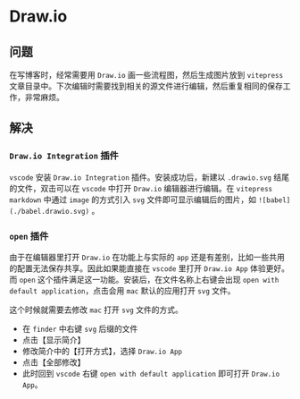 # Draw.io

## 问题

在写博客时，经常需要用 `Draw.io` 画一些流程图，然后生成图片放到 `vitepress` 文章目录中。下次编辑时需要找到相关的源文件进行编辑，然后重复相同的保存工作，非常麻烦。

## 解决
### `Draw.io Integration` 插件
`vscode` 安装 `Draw.io Integration` 插件。安装成功后，新建以 `.drawio.svg` 结尾的文件，双击可以在 `vscode` 中打开 `Draw.io` 编辑器进行编辑。在 `vitepress markdown` 中通过 `image` 的方式引入 `svg` 文件即可显示编辑后的图片，如 `![babel](./babel.drawio.svg)` 。

### `open` 插件
由于在编辑器里打开 `Draw.io` 在功能上与实际的 `app` 还是有差别，比如一些共用的配置无法保存共享。因此如果能直接在 `vscode` 里打开 `Draw.io App` 体验更好。而 `open` 这个插件满足这一功能。安装后，在文件名称上右键会出现 `open with default application`，点击会用 `mac` 默认的应用打开 `svg` 文件。

这个时候就需要去修改 `mac` 打开 `svg` 文件的方式。
  - 在 `finder` 中右键 `svg` 后缀的文件
  - 点击【显示简介】
  - 修改简介中的【打开方式】，选择 `Draw.io App` 
  - 点击【全部修改】
  - 此时回到 `vscode` 右键 `open with default application` 即可打开 `Draw.io App`。
